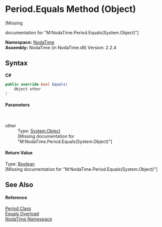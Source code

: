 # Period.Equals Method (Object)
 

\[Missing <summary> documentation for "M:NodaTime.Period.Equals(System.Object)"\]

**Namespace:**&nbsp;<a href="N_NodaTime">NodaTime</a><br />**Assembly:**&nbsp;NodaTime (in NodaTime.dll) Version: 2.2.4

## Syntax

**C#**<br />
``` C#
public override bool Equals(
	Object other
)
```


#### Parameters
&nbsp;<dl><dt>other</dt><dd>Type: <a href="http://msdn2.microsoft.com/en-us/library/e5kfa45b" target="_blank">System.Object</a><br />\[Missing <param name="other"/> documentation for "M:NodaTime.Period.Equals(System.Object)"\]</dd></dl>

#### Return Value
Type: <a href="http://msdn2.microsoft.com/en-us/library/a28wyd50" target="_blank">Boolean</a><br />\[Missing <returns> documentation for "M:NodaTime.Period.Equals(System.Object)"\]

## See Also


#### Reference
<a href="T_NodaTime_Period">Period Class</a><br /><a href="Overload_NodaTime_Period_Equals">Equals Overload</a><br /><a href="N_NodaTime">NodaTime Namespace</a><br />